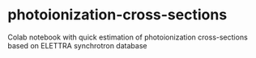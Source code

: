 # photoionization-cross-sections
Colab notebook with quick estimation of photoionization cross-sections based on ELETTRA synchrotron database
